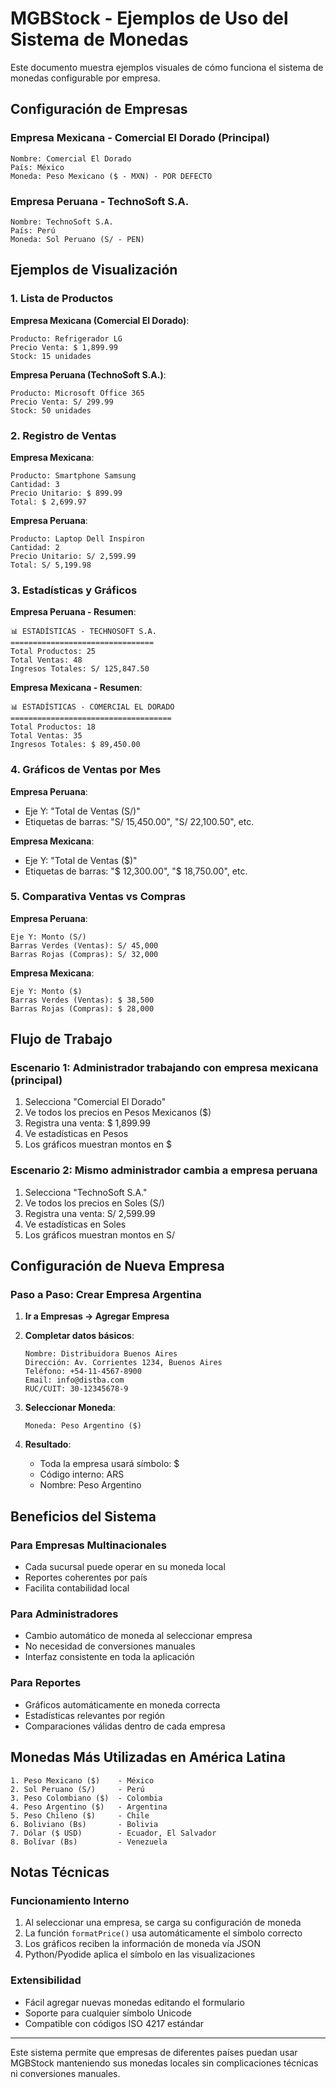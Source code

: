 # MGBStock - Ejemplos de Uso del Sistema de Monedas

Este documento muestra ejemplos visuales de cómo funciona el sistema de monedas configurable por empresa.

## Configuración de Empresas

### Empresa Mexicana - Comercial El Dorado (Principal)
```
Nombre: Comercial El Dorado
País: México
Moneda: Peso Mexicano ($ - MXN) - POR DEFECTO
```

### Empresa Peruana - TechnoSoft S.A.
```
Nombre: TechnoSoft S.A.
País: Perú
Moneda: Sol Peruano (S/ - PEN)
```

## Ejemplos de Visualización

### 1. Lista de Productos

**Empresa Mexicana (Comercial El Dorado)**:
```
Producto: Refrigerador LG
Precio Venta: $ 1,899.99
Stock: 15 unidades
```

**Empresa Peruana (TechnoSoft S.A.)**:
```
Producto: Microsoft Office 365
Precio Venta: S/ 299.99
Stock: 50 unidades
```

### 2. Registro de Ventas

**Empresa Mexicana**:
```
Producto: Smartphone Samsung
Cantidad: 3
Precio Unitario: $ 899.99
Total: $ 2,699.97
```

**Empresa Peruana**:
```
Producto: Laptop Dell Inspiron
Cantidad: 2
Precio Unitario: S/ 2,599.99
Total: S/ 5,199.98
```

### 3. Estadísticas y Gráficos

**Empresa Peruana - Resumen**:
```
📊 ESTADÍSTICAS - TECHNOSOFT S.A.
================================
Total Productos: 25
Total Ventas: 48
Ingresos Totales: S/ 125,847.50
```

**Empresa Mexicana - Resumen**:
```
📊 ESTADÍSTICAS - COMERCIAL EL DORADO
====================================
Total Productos: 18
Total Ventas: 35
Ingresos Totales: $ 89,450.00
```

### 4. Gráficos de Ventas por Mes

**Empresa Peruana**:
- Eje Y: "Total de Ventas (S/)"
- Etiquetas de barras: "S/ 15,450.00", "S/ 22,100.50", etc.

**Empresa Mexicana**:
- Eje Y: "Total de Ventas ($)"
- Etiquetas de barras: "$ 12,300.00", "$ 18,750.00", etc.

### 5. Comparativa Ventas vs Compras

**Empresa Peruana**:
```
Eje Y: Monto (S/)
Barras Verdes (Ventas): S/ 45,000
Barras Rojas (Compras): S/ 32,000
```

**Empresa Mexicana**:
```
Eje Y: Monto ($)
Barras Verdes (Ventas): $ 38,500
Barras Rojas (Compras): $ 28,000
```

## Flujo de Trabajo

### Escenario 1: Administrador trabajando con empresa mexicana (principal)
1. Selecciona "Comercial El Dorado"
2. Ve todos los precios en Pesos Mexicanos ($)
3. Registra una venta: $ 1,899.99
4. Ve estadísticas en Pesos
5. Los gráficos muestran montos en $

### Escenario 2: Mismo administrador cambia a empresa peruana
1. Selecciona "TechnoSoft S.A."
2. Ve todos los precios en Soles (S/)
3. Registra una venta: S/ 2,599.99
4. Ve estadísticas en Soles
5. Los gráficos muestran montos en S/

## Configuración de Nueva Empresa

### Paso a Paso: Crear Empresa Argentina

1. **Ir a Empresas → Agregar Empresa**
2. **Completar datos básicos**:
   ```
   Nombre: Distribuidora Buenos Aires
   Dirección: Av. Corrientes 1234, Buenos Aires
   Teléfono: +54-11-4567-8900
   Email: info@distba.com
   RUC/CUIT: 30-12345678-9
   ```

3. **Seleccionar Moneda**:
   ```
   Moneda: Peso Argentino ($)
   ```

4. **Resultado**:
   - Toda la empresa usará símbolo: $
   - Código interno: ARS
   - Nombre: Peso Argentino

## Beneficios del Sistema

### Para Empresas Multinacionales
- Cada sucursal puede operar en su moneda local
- Reportes coherentes por país
- Facilita contabilidad local

### Para Administradores
- Cambio automático de moneda al seleccionar empresa
- No necesidad de conversiones manuales
- Interfaz consistente en toda la aplicación

### Para Reportes
- Gráficos automáticamente en moneda correcta
- Estadísticas relevantes por región
- Comparaciones válidas dentro de cada empresa

## Monedas Más Utilizadas en América Latina

```
1. Peso Mexicano ($)    - México
2. Sol Peruano (S/)     - Perú
3. Peso Colombiano ($)  - Colombia
4. Peso Argentino ($)   - Argentina
5. Peso Chileno ($)     - Chile
6. Boliviano (Bs)       - Bolivia
7. Dólar ($ USD)        - Ecuador, El Salvador
8. Bolívar (Bs)         - Venezuela
```

## Notas Técnicas

### Funcionamiento Interno
1. Al seleccionar una empresa, se carga su configuración de moneda
2. La función `formatPrice()` usa automáticamente el símbolo correcto
3. Los gráficos reciben la información de moneda vía JSON
4. Python/Pyodide aplica el símbolo en las visualizaciones

### Extensibilidad
- Fácil agregar nuevas monedas editando el formulario
- Soporte para cualquier símbolo Unicode
- Compatible con códigos ISO 4217 estándar

---

Este sistema permite que empresas de diferentes países puedan usar MGBStock manteniendo sus monedas locales sin complicaciones técnicas ni conversiones manuales.
